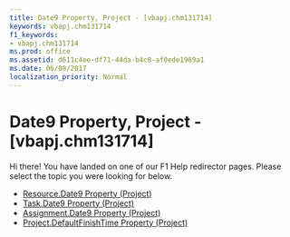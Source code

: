 ```yaml
---
title: Date9 Property, Project - [vbapj.chm131714]
keywords: vbapj.chm131714
f1_keywords:
- vbapj.chm131714
ms.prod: office
ms.assetid: d611c4ee-df71-44da-b4c8-af0ede1969a1
ms.date: 06/08/2017
localization_priority: Normal
---
```



# Date9 Property, Project - [vbapj.chm131714]

Hi there! You have landed on one of our F1 Help redirector pages. Please select the topic you were looking for below.

- [Resource.Date9 Property (Project)](http://msdn.microsoft.com/library/b6927a45-0eee-6704-0448-5b7db405472e%28Office.15%29.aspx)
- [Task.Date9 Property (Project)](http://msdn.microsoft.com/library/f44e530e-6534-b317-6b07-864a415b964b%28Office.15%29.aspx)
- [Assignment.Date9 Property (Project)](http://msdn.microsoft.com/library/a53e08a9-cd7e-2652-60d8-b1adc90e926c%28Office.15%29.aspx)
- [Project.DefaultFinishTime Property (Project)](http://msdn.microsoft.com/library/25c6bcc1-6543-b4b4-780b-d924189054de%28Office.15%29.aspx)

